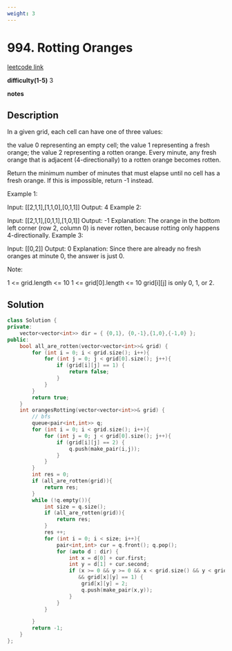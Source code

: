 ```yaml
---
weight: 3
---
```

# 994. Rotting Oranges
[leetcode link](https://leetcode.com/problems/rotting-oranges/)

**difficulty(1-5)** 
3

**notes**   


## Description
In a given grid, each cell can have one of three values:

the value 0 representing an empty cell;
the value 1 representing a fresh orange;
the value 2 representing a rotten orange.
Every minute, any fresh orange that is adjacent (4-directionally) to a rotten orange becomes rotten.

Return the minimum number of minutes that must elapse until no cell has a fresh orange.  If this is impossible, return -1 instead.

Example 1:

Input: [[2,1,1],[1,1,0],[0,1,1]]
Output: 4
Example 2:

Input: [[2,1,1],[0,1,1],[1,0,1]]
Output: -1
Explanation:  The orange in the bottom left corner (row 2, column 0) is never rotten, because rotting only happens 4-directionally.
Example 3:

Input: [[0,2]]
Output: 0
Explanation:  Since there are already no fresh oranges at minute 0, the answer is just 0.
 

Note:

1 <= grid.length <= 10
1 <= grid[0].length <= 10
grid[i][j] is only 0, 1, or 2.

## Solution

```c++
class Solution {
private:
    vector<vector<int>> dir = { {0,1}, {0,-1},{1,0},{-1,0} };
public:
    bool all_are_rotten(vector<vector<int>>& grid) {
        for (int i = 0; i < grid.size(); i++){
            for (int j = 0; j < grid[0].size(); j++){
                if (grid[i][j] == 1) {
                    return false;
                }
            }
        }
        return true;            
    }
    int orangesRotting(vector<vector<int>>& grid) {
        // bfs
        queue<pair<int,int>> q;
        for (int i = 0; i < grid.size(); i++){
            for (int j = 0; j < grid[0].size(); j++){
                if (grid[i][j] == 2) {
                    q.push(make_pair(i,j));
                }
            }
        }
        int res = 0;
        if (all_are_rotten(grid)){
            return res;
        }
        while (!q.empty()){
            int size = q.size();
            if (all_are_rotten(grid)){
                return res;
            }
            res ++;
            for (int i = 0; i < size; i++){
                pair<int,int> cur = q.front(); q.pop();
                for (auto d : dir) {
                    int x = d[0] + cur.first;
                    int y = d[1] + cur.second;
                    if (x >= 0 && y >= 0 && x < grid.size() && y < grid[0].size()
                       && grid[x][y] == 1) {
                        grid[x][y] = 2;
                        q.push(make_pair(x,y));
                    }
                }
            }

        }
        return -1;
    }
};
```

 
